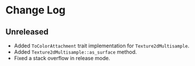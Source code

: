 # Change Log

## Unreleased

 - Added `ToColorAttachment` trait implementation for `Texture2dMultisample`.
 - Added `Texture2dMultisample::as_surface` method.
 - Fixed a stack overflow in release mode.
